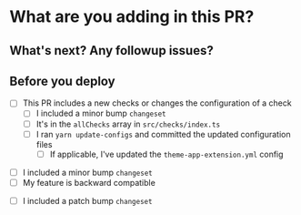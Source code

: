 # What are you adding in this PR?

<!-- Describe your changes. Provide enough context so that someone new can understand the 'why' behind this change. -->
<!-- Remember to use `fixes` or `solves` keywords to close issues automatically (https://help.github.com/articles/closing-issues-using-keywords/). -->

## What's next? Any followup issues?

<!-- Outline follow up tasks with links to issues so they're tracked. -->

## Before you deploy

<!-- Delete the checklists you don't need -->

<!-- Check changes -->
- [ ] This PR includes a new checks or changes the configuration of a check
  - [ ] I included a minor bump `changeset`
  - [ ] It's in the `allChecks` array in `src/checks/index.ts`
  - [ ] I ran `yarn update-configs` and committed the updated configuration files
    <!-- It might be that a check doesn't make sense in a theme-app-extension context -->
    <!-- When that happens, the check's config should be updated/overridden in the theme-app-extension config -->
    <!-- see packages/node/configs/theme-app-extension.yml -->
    - [ ] If applicable, I've updated the `theme-app-extension.yml` config

<!-- Public API changes, new features -->
- [ ] I included a minor bump `changeset`
- [ ] My feature is backward compatible

<!-- Bug fixes -->
- [ ] I included a patch bump `changeset`
